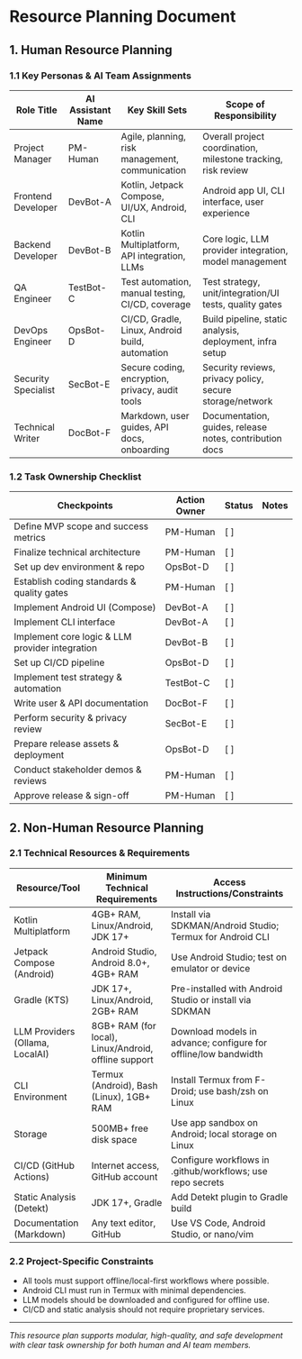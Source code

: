 # Resource Planning Document

## 1. Human Resource Planning

### 1.1 Key Personas & AI Team Assignments

| Role Title            | AI Assistant Name | Key Skill Sets                                      | Scope of Responsibility                                      |
|-----------------------|------------------|-----------------------------------------------------|--------------------------------------------------------------|
| Project Manager       | PM-Human         | Agile, planning, risk management, communication      | Overall project coordination, milestone tracking, risk review |
| Frontend Developer    | DevBot-A         | Kotlin, Jetpack Compose, UI/UX, Android, CLI         | Android app UI, CLI interface, user experience               |
| Backend Developer     | DevBot-B         | Kotlin Multiplatform, API integration, LLMs          | Core logic, LLM provider integration, model management       |
| QA Engineer           | TestBot-C        | Test automation, manual testing, CI/CD, coverage     | Test strategy, unit/integration/UI tests, quality gates      |
| DevOps Engineer       | OpsBot-D         | CI/CD, Gradle, Linux, Android build, automation      | Build pipeline, static analysis, deployment, infra setup     |
| Security Specialist   | SecBot-E         | Secure coding, encryption, privacy, audit tools      | Security reviews, privacy policy, secure storage/network     |
| Technical Writer      | DocBot-F         | Markdown, user guides, API docs, onboarding          | Documentation, guides, release notes, contribution docs      |

### 1.2 Task Ownership Checklist

| Checkpoints                                      | Action Owner | Status | Notes |
|--------------------------------------------------|--------------|--------|-------|
| Define MVP scope and success metrics             | PM-Human     | [ ]    |       |
| Finalize technical architecture                  | PM-Human     | [ ]    |       |
| Set up dev environment & repo                    | OpsBot-D     | [ ]    |       |
| Establish coding standards & quality gates       | PM-Human     | [ ]    |       |
| Implement Android UI (Compose)                   | DevBot-A     | [ ]    |       |
| Implement CLI interface                          | DevBot-A     | [ ]    |       |
| Implement core logic & LLM provider integration  | DevBot-B     | [ ]    |       |
| Set up CI/CD pipeline                            | OpsBot-D     | [ ]    |       |
| Implement test strategy & automation             | TestBot-C    | [ ]    |       |
| Write user & API documentation                   | DocBot-F     | [ ]    |       |
| Perform security & privacy review                | SecBot-E     | [ ]    |       |
| Prepare release assets & deployment              | OpsBot-D     | [ ]    |       |
| Conduct stakeholder demos & reviews              | PM-Human     | [ ]    |       |
| Approve release & sign-off                       | PM-Human     | [ ]    |       |


## 2. Non-Human Resource Planning

### 2.1 Technical Resources & Requirements

| Resource/Tool                | Minimum Technical Requirements                | Access Instructions/Constraints                                  |
|------------------------------|-----------------------------------------------|------------------------------------------------------------------|
| Kotlin Multiplatform         | 4GB+ RAM, Linux/Android, JDK 17+              | Install via SDKMAN/Android Studio; Termux for Android CLI        |
| Jetpack Compose (Android)    | Android Studio, Android 8.0+, 4GB+ RAM        | Use Android Studio; test on emulator or device                   |
| Gradle (KTS)                 | JDK 17+, Linux/Android, 2GB+ RAM              | Pre-installed with Android Studio or install via SDKMAN          |
| LLM Providers (Ollama, LocalAI) | 8GB+ RAM (for local), Linux/Android, offline support | Download models in advance; configure for offline/low bandwidth  |
| CLI Environment              | Termux (Android), Bash (Linux), 1GB+ RAM      | Install Termux from F-Droid; use bash/zsh on Linux               |
| Storage                      | 500MB+ free disk space                        | Use app sandbox on Android; local storage on Linux               |
| CI/CD (GitHub Actions)       | Internet access, GitHub account               | Configure workflows in .github/workflows; use repo secrets       |
| Static Analysis (Detekt)     | JDK 17+, Gradle                               | Add Detekt plugin to Gradle build                                |
| Documentation (Markdown)     | Any text editor, GitHub                       | Use VS Code, Android Studio, or nano/vim                         |

### 2.2 Project-Specific Constraints
- All tools must support offline/local-first workflows where possible.
- Android CLI must run in Termux with minimal dependencies.
- LLM models should be downloaded and configured for offline use.
- CI/CD and static analysis should not require proprietary services.

---

*This resource plan supports modular, high-quality, and safe development with clear task ownership for both human and AI team members.*
